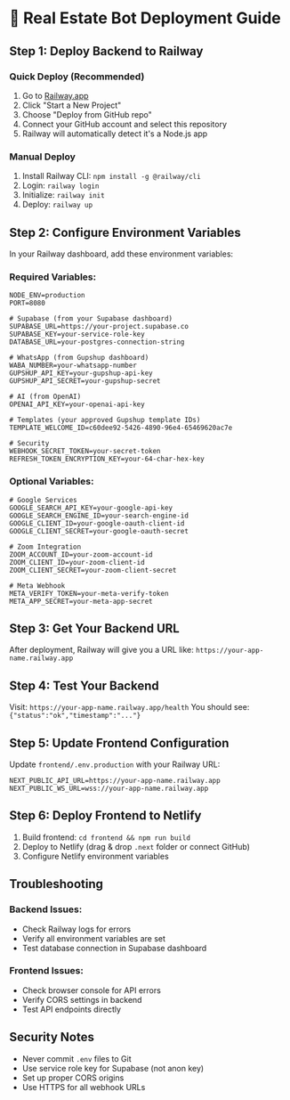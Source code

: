 # 🚀 Real Estate Bot Deployment Guide

## Step 1: Deploy Backend to Railway

### Quick Deploy (Recommended)
1. Go to [Railway.app](https://railway.app)
2. Click "Start a New Project"
3. Choose "Deploy from GitHub repo" 
4. Connect your GitHub account and select this repository
5. Railway will automatically detect it's a Node.js app

### Manual Deploy
1. Install Railway CLI: `npm install -g @railway/cli`
2. Login: `railway login`
3. Initialize: `railway init`
4. Deploy: `railway up`

## Step 2: Configure Environment Variables

In your Railway dashboard, add these environment variables:

### Required Variables:
```
NODE_ENV=production
PORT=8080

# Supabase (from your Supabase dashboard)
SUPABASE_URL=https://your-project.supabase.co
SUPABASE_KEY=your-service-role-key
DATABASE_URL=your-postgres-connection-string

# WhatsApp (from Gupshup dashboard)
WABA_NUMBER=your-whatsapp-number
GUPSHUP_API_KEY=your-gupshup-api-key
GUPSHUP_API_SECRET=your-gupshup-secret

# AI (from OpenAI)
OPENAI_API_KEY=your-openai-api-key

# Templates (your approved Gupshup template IDs)
TEMPLATE_WELCOME_ID=c60dee92-5426-4890-96e4-65469620ac7e

# Security
WEBHOOK_SECRET_TOKEN=your-secret-token
REFRESH_TOKEN_ENCRYPTION_KEY=your-64-char-hex-key
```

### Optional Variables:
```
# Google Services
GOOGLE_SEARCH_API_KEY=your-google-api-key
GOOGLE_SEARCH_ENGINE_ID=your-search-engine-id
GOOGLE_CLIENT_ID=your-google-oauth-client-id
GOOGLE_CLIENT_SECRET=your-google-oauth-secret

# Zoom Integration
ZOOM_ACCOUNT_ID=your-zoom-account-id
ZOOM_CLIENT_ID=your-zoom-client-id
ZOOM_CLIENT_SECRET=your-zoom-client-secret

# Meta Webhook
META_VERIFY_TOKEN=your-meta-verify-token
META_APP_SECRET=your-meta-app-secret
```

## Step 3: Get Your Backend URL

After deployment, Railway will give you a URL like:
`https://your-app-name.railway.app`

## Step 4: Test Your Backend

Visit: `https://your-app-name.railway.app/health`
You should see: `{"status":"ok","timestamp":"..."}`

## Step 5: Update Frontend Configuration

Update `frontend/.env.production` with your Railway URL:
```
NEXT_PUBLIC_API_URL=https://your-app-name.railway.app
NEXT_PUBLIC_WS_URL=wss://your-app-name.railway.app
```

## Step 6: Deploy Frontend to Netlify

1. Build frontend: `cd frontend && npm run build`
2. Deploy to Netlify (drag & drop `.next` folder or connect GitHub)
3. Configure Netlify environment variables

## Troubleshooting

### Backend Issues:
- Check Railway logs for errors
- Verify all environment variables are set
- Test database connection in Supabase dashboard

### Frontend Issues:
- Check browser console for API errors
- Verify CORS settings in backend
- Test API endpoints directly

## Security Notes

- Never commit `.env` files to Git
- Use service role key for Supabase (not anon key)
- Set up proper CORS origins
- Use HTTPS for all webhook URLs
